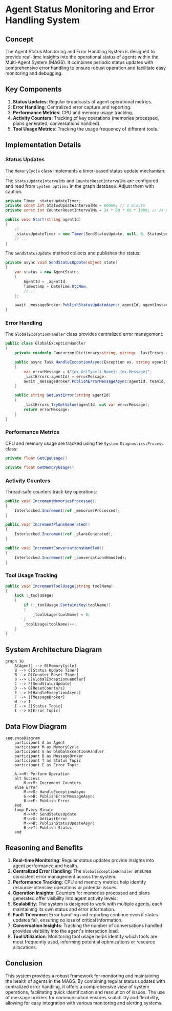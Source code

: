 # Agent Status Monitoring and Error Handling System

## Concept

The Agent Status Monitoring and Error Handling System is designed to provide real-time insights into the operational status of agents within the Multi-Agent System (MAGS). It combines periodic status updates with comprehensive error handling to ensure robust operation and facilitate easy monitoring and debugging.
## Key Components

1. **Status Updates**: Regular broadcasts of agent operational metrics.
2. **Error Handling**: Centralized error capture and reporting.
3. **Performance Metrics**: CPU and memory usage tracking.
4. **Activity Counters**: Tracking of key operations (memories processed, plans generated, conversations handled).
5. **Tool Usage Metrics**: Tracking the usage frequency of different tools.
## Implementation Details
### Status Updates

The `MemoryCycle` class implements a timer-based status update mechanism:

The `StatusUpdateIntervalMs` and `CounterResetIntervalMs` are configured and read from `System Options` in the graph database.  Adjust them with caution. 

```csharp
private Timer _statusUpdateTimer;
private const int StatusUpdateIntervalMs = 60000; // 1 minute
private const int CounterResetIntervalMs = 24 * 60 * 60 * 1000; // 24 hours

public void Start(string agentId)
{
    // ...
    _statusUpdateTimer = new Timer(SendStatusUpdate, null, 0, StatusUpdateIntervalMs);
    // ...
}
```

The `SendStatusUpdate` method collects and publishes the status:

```csharp
private async void SendStatusUpdate(object state)
{
    var status = new AgentStatus
    {
        AgentId = _agentId,
        Timestamp = DateTime.UtcNow,
		//...
    };

    await _messageBroker.PublishStatusUpdateAsync(_agentId, agentInstance.TeamId, status);
}
```
### Error Handling

The `GlobalExceptionHandler` class provides centralized error management:

```csharp
public class GlobalExceptionHandler
{
    private readonly ConcurrentDictionary<string, string> _lastErrors = new ConcurrentDictionary<string, string>();

    public async Task HandleExceptionAsync(Exception ex, string agentId, string teamId)
    {
        var errorMessage = $"{ex.GetType().Name}: {ex.Message}";
        _lastErrors[agentId] = errorMessage;
        await _messageBroker.PublishErrorMessageAsync(agentId, teamId, errorMessage, ex);
    }

    public string GetLastError(string agentId)
    {
        _lastErrors.TryGetValue(agentId, out var errorMessage);
        return errorMessage;
    }
}
```
### Performance Metrics

CPU and memory usage are tracked using the `System.Diagnostics.Process` class:

```csharp
private float GetCpuUsage()

private float GetMemoryUsage()
```
### Activity Counters

Thread-safe counters track key operations:

```csharp
public void IncrementMemoriesProcessed()
{
    Interlocked.Increment(ref _memoriesProcessed);
}

public void IncrementPlansGenerated()
{
    Interlocked.Increment(ref _plansGenerated);
}

public void IncrementConversationsHandled()
{
    Interlocked.Increment(ref _conversationsHandled);
}
```
### Tool Usage Tracking

```c#
public void IncrementToolUsage(string toolName)
{
    lock (_toolUsage)
    {
        if (!_toolUsage.ContainsKey(toolName))
        {
            _toolUsage[toolName] = 0;
        }
        _toolUsage[toolName]++;
    }
}
```
## System Architecture Diagram

```mermaid
graph TD
    A[Agent] --> B[MemoryCycle]
    B --> C[Status Update Timer]
    B --> D[Counter Reset Timer]
    B --> E[GlobalExceptionHandler]
    C --> F[SendStatusUpdate]
    D --> G[ResetCounters]
    E --> H[HandleExceptionAsync]
    F --> I[MessageBroker]
    H --> I
    I --> J[Status Topic]
    I --> K[Error Topic]
```

## Data Flow Diagram

```mermaid
sequenceDiagram
    participant A as Agent
    participant M as MemoryCycle
    participant G as GlobalExceptionHandler
    participant B as MessageBroker
    participant T as Status Topic
    participant E as Error Topic

    A->>M: Perform Operation
    alt Success
        M->>M: Increment Counters
    else Error
        M->>G: HandleExceptionAsync
        G->>B: PublishErrorMessageAsync
        B->>E: Publish Error
    end
    loop Every Minute
        M->>M: SendStatusUpdate
        M->>G: GetLastError
        M->>B: PublishStatusUpdateAsync
        B->>T: Publish Status
    end
```

## Reasoning and Benefits

1. **Real-time Monitoring**: Regular status updates provide insights into agent performance and health.
2. **Centralized Error Handling**: The `GlobalExceptionHandler` ensures consistent error management across the system.
3. **Performance Tracking**: CPU and memory metrics help identify resource-intensive operations or potential issues.
4. **Operation Insights**: Counters for memories processed and plans generated offer visibility into agent activity levels.
5. **Scalability**: The system is designed to work with multiple agents, each maintaining its own status and error information.
6. **Fault Tolerance**: Error handling and reporting continue even if status updates fail, ensuring no loss of critical information.
7. **Conversation Insights**: Tracking the number of conversations handled provides visibility into the agent's interaction load.
8. **Tool Utilization**: Monitoring tool usage helps identify which tools are most frequently used, informing potential optimizations or resource allocations.
## Conclusion

This system provides a robust framework for monitoring and maintaining the health of agents in the MAGS. By combining regular status updates with centralized error handling, it offers a comprehensive view of system operations, facilitating quick identification and resolution of issues. The use of message brokers for communication ensures scalability and flexibility, allowing for easy integration with various monitoring and alerting systems.
